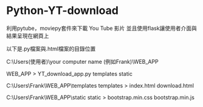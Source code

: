 # Python-YT-download
利用pytube，moviepy套件來下載 You Tube 影片
並且使用flask讓使用者介面與結果呈現在網頁上

以下是.py檔案與.html檔案的目錄位置

C:\Users(使用者)\your computer name (例如Frank)\WEB_APP

WEB_APP >
  YT_download_app.py
  templates
  static
  
C:\Users\Frank\WEB_APP\templates
templates >
  index.html
  download.html

C:\Users\Frank\WEB_APP\static
static >
  bootstrap.min.css
  bootstrap.min.js
  
